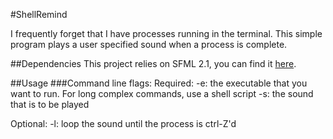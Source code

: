 #ShellRemind

I frequently forget that I have processes running in the terminal. This
simple program plays a user specified sound when a process is complete.

##Dependencies
This project relies on SFML 2.1, you can find it [here](http://sfml-dev.org/).

##Usage
###Command line flags:
Required:
-e: the executable that you want to run. For long complex commands,
use a shell script
-s: the sound that is to be played

Optional:
-l: loop the sound until the process is ctrl-Z'd	
